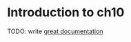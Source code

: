 # Introduction to ch10

TODO: write [great documentation](http://jacobian.org/writing/what-to-write/)
